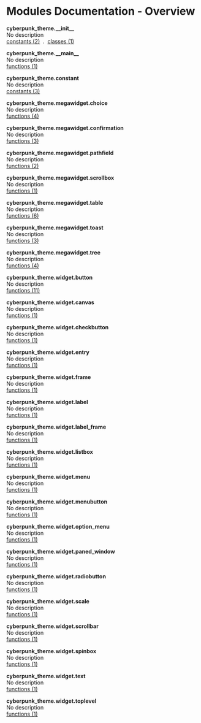 # Modules Documentation - Overview

**cyberpunk\_theme.\_\_init\_\_**
<br>
No description
<br>
[constants (2)](https://github.com/pyrustic/cyberpunk-theme/blob/master/docs/modules/content/cyberpunk_theme.__init__/constants.md) &nbsp;.&nbsp; [classes (1)](https://github.com/pyrustic/cyberpunk-theme/blob/master/docs/modules/content/cyberpunk_theme.__init__/classes.md)

**cyberpunk\_theme.\_\_main\_\_**
<br>
No description
<br>
[functions (1)](https://github.com/pyrustic/cyberpunk-theme/blob/master/docs/modules/content/cyberpunk_theme.__main__/functions.md)

**cyberpunk\_theme.constant**
<br>
No description
<br>
[constants (3)](https://github.com/pyrustic/cyberpunk-theme/blob/master/docs/modules/content/cyberpunk_theme.constant/constants.md)

**cyberpunk\_theme.megawidget.choice**
<br>
No description
<br>
[functions (4)](https://github.com/pyrustic/cyberpunk-theme/blob/master/docs/modules/content/cyberpunk_theme.megawidget.choice/functions.md)

**cyberpunk\_theme.megawidget.confirmation**
<br>
No description
<br>
[functions (3)](https://github.com/pyrustic/cyberpunk-theme/blob/master/docs/modules/content/cyberpunk_theme.megawidget.confirmation/functions.md)

**cyberpunk\_theme.megawidget.pathfield**
<br>
No description
<br>
[functions (2)](https://github.com/pyrustic/cyberpunk-theme/blob/master/docs/modules/content/cyberpunk_theme.megawidget.pathfield/functions.md)

**cyberpunk\_theme.megawidget.scrollbox**
<br>
No description
<br>
[functions (1)](https://github.com/pyrustic/cyberpunk-theme/blob/master/docs/modules/content/cyberpunk_theme.megawidget.scrollbox/functions.md)

**cyberpunk\_theme.megawidget.table**
<br>
No description
<br>
[functions (6)](https://github.com/pyrustic/cyberpunk-theme/blob/master/docs/modules/content/cyberpunk_theme.megawidget.table/functions.md)

**cyberpunk\_theme.megawidget.toast**
<br>
No description
<br>
[functions (3)](https://github.com/pyrustic/cyberpunk-theme/blob/master/docs/modules/content/cyberpunk_theme.megawidget.toast/functions.md)

**cyberpunk\_theme.megawidget.tree**
<br>
No description
<br>
[functions (4)](https://github.com/pyrustic/cyberpunk-theme/blob/master/docs/modules/content/cyberpunk_theme.megawidget.tree/functions.md)

**cyberpunk\_theme.widget.button**
<br>
No description
<br>
[functions (11)](https://github.com/pyrustic/cyberpunk-theme/blob/master/docs/modules/content/cyberpunk_theme.widget.button/functions.md)

**cyberpunk\_theme.widget.canvas**
<br>
No description
<br>
[functions (1)](https://github.com/pyrustic/cyberpunk-theme/blob/master/docs/modules/content/cyberpunk_theme.widget.canvas/functions.md)

**cyberpunk\_theme.widget.checkbutton**
<br>
No description
<br>
[functions (1)](https://github.com/pyrustic/cyberpunk-theme/blob/master/docs/modules/content/cyberpunk_theme.widget.checkbutton/functions.md)

**cyberpunk\_theme.widget.entry**
<br>
No description
<br>
[functions (1)](https://github.com/pyrustic/cyberpunk-theme/blob/master/docs/modules/content/cyberpunk_theme.widget.entry/functions.md)

**cyberpunk\_theme.widget.frame**
<br>
No description
<br>
[functions (1)](https://github.com/pyrustic/cyberpunk-theme/blob/master/docs/modules/content/cyberpunk_theme.widget.frame/functions.md)

**cyberpunk\_theme.widget.label**
<br>
No description
<br>
[functions (1)](https://github.com/pyrustic/cyberpunk-theme/blob/master/docs/modules/content/cyberpunk_theme.widget.label/functions.md)

**cyberpunk\_theme.widget.label\_frame**
<br>
No description
<br>
[functions (1)](https://github.com/pyrustic/cyberpunk-theme/blob/master/docs/modules/content/cyberpunk_theme.widget.label_frame/functions.md)

**cyberpunk\_theme.widget.listbox**
<br>
No description
<br>
[functions (1)](https://github.com/pyrustic/cyberpunk-theme/blob/master/docs/modules/content/cyberpunk_theme.widget.listbox/functions.md)

**cyberpunk\_theme.widget.menu**
<br>
No description
<br>
[functions (1)](https://github.com/pyrustic/cyberpunk-theme/blob/master/docs/modules/content/cyberpunk_theme.widget.menu/functions.md)

**cyberpunk\_theme.widget.menubutton**
<br>
No description
<br>
[functions (1)](https://github.com/pyrustic/cyberpunk-theme/blob/master/docs/modules/content/cyberpunk_theme.widget.menubutton/functions.md)

**cyberpunk\_theme.widget.option\_menu**
<br>
No description
<br>
[functions (1)](https://github.com/pyrustic/cyberpunk-theme/blob/master/docs/modules/content/cyberpunk_theme.widget.option_menu/functions.md)

**cyberpunk\_theme.widget.paned\_window**
<br>
No description
<br>
[functions (1)](https://github.com/pyrustic/cyberpunk-theme/blob/master/docs/modules/content/cyberpunk_theme.widget.paned_window/functions.md)

**cyberpunk\_theme.widget.radiobutton**
<br>
No description
<br>
[functions (1)](https://github.com/pyrustic/cyberpunk-theme/blob/master/docs/modules/content/cyberpunk_theme.widget.radiobutton/functions.md)

**cyberpunk\_theme.widget.scale**
<br>
No description
<br>
[functions (1)](https://github.com/pyrustic/cyberpunk-theme/blob/master/docs/modules/content/cyberpunk_theme.widget.scale/functions.md)

**cyberpunk\_theme.widget.scrollbar**
<br>
No description
<br>
[functions (1)](https://github.com/pyrustic/cyberpunk-theme/blob/master/docs/modules/content/cyberpunk_theme.widget.scrollbar/functions.md)

**cyberpunk\_theme.widget.spinbox**
<br>
No description
<br>
[functions (1)](https://github.com/pyrustic/cyberpunk-theme/blob/master/docs/modules/content/cyberpunk_theme.widget.spinbox/functions.md)

**cyberpunk\_theme.widget.text**
<br>
No description
<br>
[functions (1)](https://github.com/pyrustic/cyberpunk-theme/blob/master/docs/modules/content/cyberpunk_theme.widget.text/functions.md)

**cyberpunk\_theme.widget.toplevel**
<br>
No description
<br>
[functions (1)](https://github.com/pyrustic/cyberpunk-theme/blob/master/docs/modules/content/cyberpunk_theme.widget.toplevel/functions.md)
